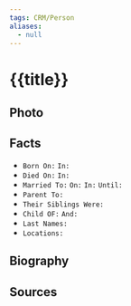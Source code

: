 ```yaml
---
tags: CRM/Person
aliases:
  - null
---
```


# {{title}}

## Photo

## Facts

- `Born On:`  `In:` 
- `Died On:`  `In:` 
- `Married To:`  `On:`  `In:`  `Until:` 
- `Parent To:` 
- `Their Siblings Were:` 
- `Child OF:`  `And:` 
- `Last Names:` 
- `Locations:` 

## Biography


## Sources

